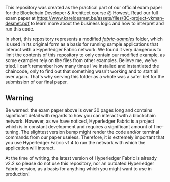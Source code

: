 This repository was created as the practical part of our official exam paper for the Blockchain Developer & Architect course @ Howest. Read our full exam paper at https://www.kareldesmet.be/assets/files/BC-project-ykman-desmet.pdf to learn more about the business logic and how to interpret and run this code.

In short, this repository represents a modified [*fabric-samples*](https://github.com/hyperledger/fabric-samples) folder, which is used in its original form as a basis for running sample applications that interact with a Hyperledger Fabric network. We found it very dangerous to limit the contents of this repository to only contain our modified example, as some examples rely on the files from other examples. Believe me, we've tried. I can't remember how many times I've installed and instantiated the chaincode, only to find out that something wasn't working and to start all over again. That's why serving this folder as a whole was a safer bet for the submission of our final paper.
## Warning
Be warned: the exam paper above is over 30 pages long and contains significant detail with regards to how you can interact with a blockchain network. However, as we have noticed, Hyperledger Fabric is a project which is in constant development and requires a significant amount of fine-tuning. The slightest version bump might render the code and/or terminal commands from our paper useless. Therefore, it is extremely important that you use Hyperledger Fabric v1.4 to run the network with which the application will interact. 

At the time of writing, the latest version of Hyperledger Fabric is already v2.2 so please do not use this repository, nor an outdated Hyperledger Fabric version, as a basis for anything which you might want to use in production!

